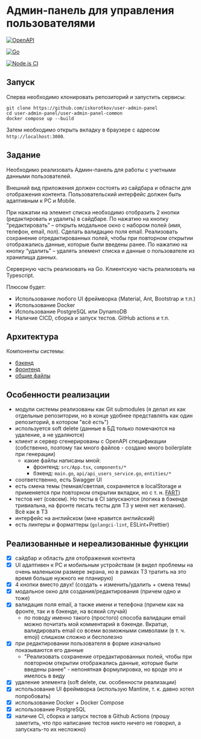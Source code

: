 # Админ-панель для управления пользователями

[![OpenAPI](https://github.com/iskorotkov/user-admin-panel-common/actions/workflows/openapi.yml/badge.svg)](https://github.com/iskorotkov/user-admin-panel-common/actions/workflows/openapi.yml)

[![Go](https://github.com/iskorotkov/user-admin-panel-backend/actions/workflows/go.yml/badge.svg)](https://github.com/iskorotkov/user-admin-panel-backend/actions/workflows/go.yml)

[![Node.js CI](https://github.com/iskorotkov/user-admin-panel-frontend/actions/workflows/node.js.yml/badge.svg)](https://github.com/iskorotkov/user-admin-panel-frontend/actions/workflows/node.js.yml)

## Запуск

Сперва необходимо клонировать репозиторий и запустить сервисы:

```shell
git clone https://github.com/iskorotkov/user-admin-panel
cd user-admin-panel/user-admin-panel-common
docker compose up --build
```

Затем необходимо открыть вкладку в браузере с адресом `http://localhost:3000`.

## Задание

Необходимо реализовать Админ-панель для работы с учетными данными пользователей.

Внешний вид приложения должен состоять из сайдбара и области для отображения контента.
Пользовательский интерфейс должен быть адаптивным к PC и Mobile.

При нажатии на элемент списка необходимо отобразить 2 кнопки (редактировать и удалить) в сайдбаре.
По нажатию на кнопку “редактировать” – открыть модальное окно с набором полей (имя, телефон, email, пол).
Сделать валидацию поля email.
Реализовать сохранение отредактированных полей, чтобы при повторном открытии отображались данные, которые были введены ранее.
По нажатию на кнопку “удалить” – удалять элемент списка и данные о пользователе из хранилища данных.

Серверную часть реализовать на Go.
Клиентскую часть реализовать на Typescript.

Плюсом будет:

- Использование любого UI фреймворка (Material, Ant, Bootstrap и т.п.)
- Использование Docker
- Использование PostgreSQL или DynamoDB
- Наличие CICD, сборка и запуск тестов. GitHub actions и т.п.

## Архитектура

Компоненты системы:

- [бэкенд](https://github.com/iskorotkov/user-admin-panel-backend)
- [фронтенд](https://github.com/iskorotkov/user-admin-panel-frontend)
- [общие файлы](https://github.com/iskorotkov/user-admin-panel-common)

## Особенности реализации

- модули системы реализованы как Git submodules (я делал их как отдельные репозитории, но в конце удобнее представлять как один репозиторий, в котором "всё есть")
- используется soft delete (данные в БД только помечаются на удаление, а не удаляются)
- клиент и сервер сгенерированы с OpenAPI спецификации (собственно, поэтому так много файлов - создано много boilerplate при генерации)
  - какие файлы написаны мной:
    - фронтенд: `src/App.tsx`, `components/*`
    - бэкенд: `main.go`, `api/api_users_service.go`, `entities/*`
- соответственно, есть Swagger UI
- есть смена темы (темная/светлая, сохраняется в localStorage и применяется при повторном открытии вкладки, но с т. н. [FART](https://css-tricks.com/flash-of-inaccurate-color-theme-fart/))
- тестов нет (совсем). Но тесты в CI запускаются (логика в бэкенде тривиальна, на фронте писать тесты для ТЗ у меня нет желания). Всё как в ТЗ
- интерфейс на английском (мне нравится английский)
- есть линтеры и форматтеры (`golangci-lint`, ESLint+Prettier)

## Реализованные и нереализованные функции

- [x] сайдбар и область для отображения контента
- [x] UI адаптивен к PC и мобильным устройствам (я видел проблемы на очень маленьком размере экрана, но в рамках ТЗ тратить на это время больше нужного не планирую)
- [x] 4 кнопки вместо двух! (создать + изменить/удалить + смена темы)
- [x] модальное окно для создания/редактирования (причем одно и тоже)
- [x] валидация поля email, а также имени и телефона (причем как на фронте, так и в бэкенде, на всякий случай)
  - по поводу именно такого (простого) способа валидации email можно почитать мой комментарий в бэкенде. Вкратце, валидировать email со всеми возможными символами (в т. ч. emoji) слишком сложно и бесполезно
- [x] при редактировании пользователя в форме изначально показываются его данные
  - "Реализовать сохранение отредактированных полей, чтобы при повторном открытии отображались данные, которые были введены ранее" - непонятная формулировка, но вроде это и имелось в виду
- [x] удаление элемента (soft delete, см. особенности реализации)
- [x] использование UI фреймворка (использую Mantine, т. к. давно хотел попробовать)
- [x] использование Docker + Docker Compose
- [x] использование PostgreSQL
- [x] наличие CI, сборка и запуск тестов в Github Actions (прошу заметить, что про написание тестов никто ничего не говорил, а запускать-то их несложно)
